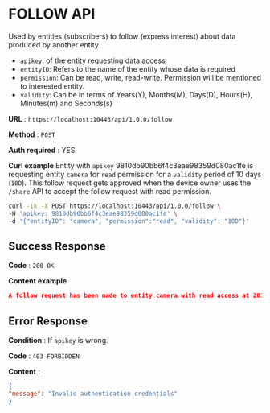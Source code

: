 # FOLLOW API

Used by entities (subscribers) to follow (express interest) about data produced by another entity
* `apikey`: of the entity requesting data access
* `entityID`: Refers to the name of the entity whose data is required
* `permission`: Can be read, write, read-write. Permission will be mentioned to interested entity.
* `validity`: Can be in terms of Years(Y), Months(M), Days(D), Hours(H), Minutes(m) and Seconds(s)

**URL** : `https://localhost:10443/api/1.0.0/follow`

**Method** : `POST`

**Auth required** : YES

**Curl example**
Entity with `apikey` 9810db90bb6f4c3eae98359d080ac1fe is requesting entity `camera` for `read` permission for a `validity` period of 10 days (`10D`). This follow request gets approved when the device owner uses the `/share` API to accept the follow request with read permission.

```bash
curl -ik -X POST https://localhost:10443/api/1.0.0/follow \
-H 'apikey: 9810db90bb6f4c3eae98359d080ac1fe' \
-d '{"entityID": "camera", "permission":"read", "validity": "10D"}'
```
## Success Response

**Code** : `200 OK`

**Content example**

```json
A follow request has been made to entity camera with read access at 2018-04-08 10:08:01 GMT.
```
## Error Response

**Condition** : If `apikey` is wrong.

**Code** : `403 FORBIDDEN`

**Content** :

```json
{
"message": "Invalid authentication credentials"
}
```
